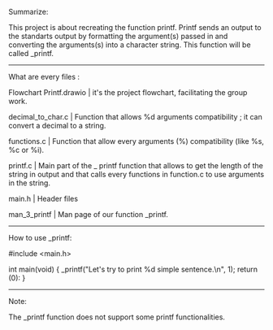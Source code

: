 Summarize: 

This project is about recreating the function printf. Printf sends an output to the standarts output by formatting the argument(s) passed in and converting the arguments(s) into a character string. This function will be called _printf.

____________________________________________________________________

What are every files :

Flowchart Printf.drawio | it's the project flowchart, facilitating the group work.

decimal_to_char.c | Function that allows %d arguments compatibility ; it can convert a decimal to a string.

functions.c | Function that allow every arguments (%) compatibility (like %s, %c or %i).

printf.c | Main part of the _ printf function that allows to get the length of the string in output and that calls every functions in function.c to use arguments in the string.

main.h | Header files

man_3_printf | Man page of our function _printf.

____________________________________________________________________

How to use _printf:

#include <main.h>

int main(void)
{
  _printf("Let's try to print %d simple sentence.\n", 1);
  return (0):
 }

____________________________________________________________________

Note:

The _printf function does not support some printf functionalities.
